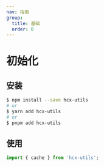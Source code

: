 ```yaml
---
nav: 指南
group:
  title: 基础
  order: 0
---
```


# 初始化

## 安装
```bash
$ npm install --save hcx-utils
# or
$ yarn add hcx-utils
# or
$ pnpm add hcx-utils
```

## 使用
```javascript
import { cache } from 'hcx-utils';
```
